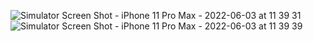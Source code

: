 ![Simulator Screen Shot - iPhone 11 Pro Max - 2022-06-03 at 11 39 31](https://user-images.githubusercontent.com/57316942/171781775-0a149907-84b9-4f61-b9b1-f124b0fde61b.png)
![Simulator Screen Shot - iPhone 11 Pro Max - 2022-06-03 at 11 39 39](https://user-images.githubusercontent.com/57316942/171781793-9576c830-09a2-4dd4-bbb4-354c455fa6b5.png)
